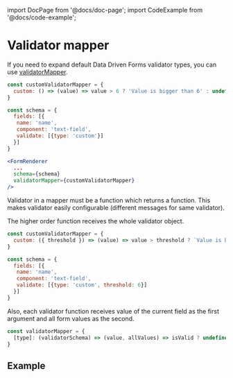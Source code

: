 import DocPage from '@docs/doc-page';
import CodeExample from '@docs/code-example';

<DocPage>

# Validator mapper

If you need to expand default Data Driven Forms validator types, you can use [validatorMapper](/components/renderer#validatormapper).

```jsx
const customValidatorMapper = {
  custom: () => (value) => value > 6 ? 'Value is bigger than 6' : undefined
}

const schema = {
  fields: [{
   name: 'name',
   component: 'text-field',
   validate: [{type: 'custom'}]
  }]
}

<FormRenderer
  ...
  schema={schema}
  validatorMapper={customValidatorMapper}
/>

```

Validator in a mapper must be a function which returns a function. This makes validator easily configurable (different messages for same validator).

The higher order function receives the whole validator object.

```jsx
const customValidatorMapper = {
  custom: ({ threshold }) => (value) => value > threshold ? `Value is bigger than ${threshold}` : undefined
}

const schema = {
  fields: [{
   name: 'name',
   component: 'text-field',
   validate: [{type: 'custom', threshold: 6}]
  }]
}
```

Also, each validator function receives value of the current field as the first argument and all form values as the second.

```jsx
const validatorMapper = {
  [type]: (validatorSchema) => (value, allValues) => isValid ? undefined : 'error message'
}
```

## Example

<CodeExample source="components/validator-mapper" mode="preview" />

</DocPage>
